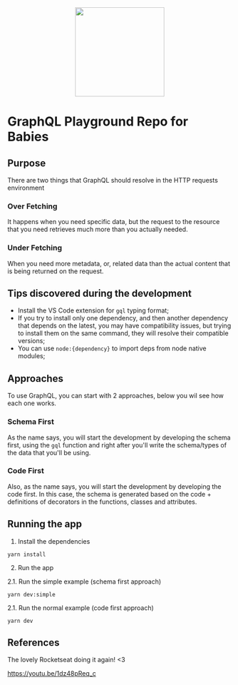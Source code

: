 <div style="display:flex;flex:1;justify-content:center;">
<img width=200 src="https://upload.wikimedia.org/wikipedia/commons/thumb/1/17/GraphQL_Logo.svg/1200px-GraphQL_Logo.svg.png">
</div>

# GraphQL Playground Repo for Babies

## Purpose

There are two things that GraphQL should resolve in the HTTP requests environment

### Over Fetching

It happens when you need specific data, but the request to the resource that you need retrieves much more than you actually needed.

### Under Fetching

When you need more metadata, or, related data than the actual content that is being returned on the request.

## Tips discovered during the development

- Install the VS Code extension for `gql` typing format;
- If you try to install only one dependency, and then another dependency that depends on the latest, you may have compatibility issues, but trying to install them on the same command, they will resolve their compatible versions;
- You can use `node:{dependency}` to import deps from node native modules;

## Approaches

To use GraphQL, you can start with 2 approaches, below you wil see how each one works.

### Schema First

As the name says, you will start the development by developing the schema first, using the `gql` function and right after you'll write the schema/types of the data that you'll be using.

### Code First

Also, as the name says, you will start the development by developing the code first. In this case, the schema is generated based on the code + definitions of decorators in the functions, classes and attributes.

## Running the app

1. Install the dependencies

`yarn install`

2. Run the app

2.1. Run the simple example (schema first approach)

`yarn dev:simple`

2.1. Run the normal example (code first approach)

`yarn dev`

## References

The lovely Rocketseat doing it again! <3

https://youtu.be/1dz48pReq_c
